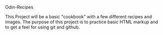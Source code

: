 Odin-Recipes

This Project will be a basic "cookbook" with a few different recipes and images. The purpose of this project is to practice basic HTML markup and to get a feel for using git and github.